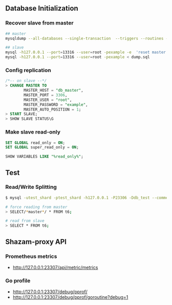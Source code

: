 ## Database Initialization

### Recover slave from master

```bash
## master
mysqldump --all-databases --single-transaction  --triggers --routines --events --host=127.0.0.1 --port=13306 --user=root -pexample > dump.sql

## slave
mysql -h127.0.0.1 --port=13316 --user=root -pexample -e  'reset master'
mysql -h127.0.0.1 --port=13316 --user=root -pexample < dump.sql
```

### Config replication

```sql
/*-- on slave --*/
> CHANGE MASTER TO
        MASTER_HOST = "db_master",
        MASTER_PORT = 3306,
        MASTER_USER = "root",
        MASTER_PASSWORD = "example",
        MASTER_AUTO_POSITION = 1;
> START SLAVE;
> SHOW SLAVE STATUS\G
```

### Make slave read-only

```sql
SET GLOBAL read_only = ON;
SET GLOBAL super_read_only = ON;

SHOW VARIABLES LIKE "%read_only%";
```

## Test
### Read/Write Splitting

```bash
$ mysql -utest_shard -ptest_shard -h127.0.0.1 -P23306 -Ddb_test --comments

# force reading from master
> SELECT/*master*/ * FROM t6;

# read from slave
> SELECT * FROM t6;
```

## Shazam-proxy API

### Prometheus metrics
* http://127.0.0.1:23307/api/metric/metrics

### Go profile
* http://127.0.0.1:23307/debug/pprof/
* http://127.0.0.1:23307/debug/pprof/goroutine?debug=1



